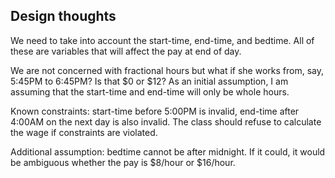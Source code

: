## Design thoughts
We need to take into account the start-time, end-time, and bedtime. All of
these are variables that will affect the pay at end of day.

We are not concerned with fractional hours but what if she works from, say,
5:45PM to 6:45PM? Is that $0 or $12? As an initial assumption, I am assuming
that the start-time and end-time will only be whole hours.

Known constraints: start-time before 5:00PM is invalid, end-time after 4:00AM on
the next day is also invalid. The class should refuse to calculate the wage if
constraints are violated.

Additional assumption: bedtime cannot be after midnight. If it could, it would
be ambiguous whether the pay is $8/hour or $16/hour.
